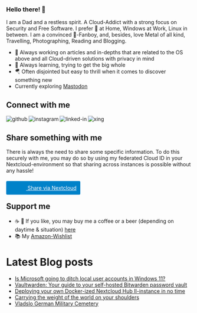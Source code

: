### Hello there! 👋
I am a Dad and a restless spirit. A Cloud-Addict with a strong focus on Security and Free Software. I prefer  at Home, Windows at Work, Linux in between. I am a convinced -Fanboy, and, besides, love Metal of all kind, Travelling, Photographing, Reading and Blogging.

- 🔭 Always working on articles and in-depths that are related to the OS above and all Cloud-driven solutions with privacy in mind
- 🌱 Always learning, trying to get the big whole
- 🪂 Often disjointed but easy to thrill when it comes to discover something new
- Currently exploring <a rel="me" href="https://chaos.social/@OliverPifferi">Mastodon</a>

## Connect with me
[<img align="left" alt="github" src="https://img.shields.io/badge/GitHub-100000?style=for-the-badge&logo=github&logoColor=white" />](https://github.com/OliverPifferi)
[<img align="left" alt="instagram" src="https://img.shields.io/badge/Instagram-E4405F?style=for-the-badge&logo=instagram&logoColor=white" />](https://www.instagram.com/Jarl_Palsson/)
[<img align="left" alt="linked-in" src="https://img.shields.io/badge/LinkedIn-0077B5?style=for-the-badge&logo=linkedin&logoColor=white" />](https://www.linkedin.com/in/oliverpifferi)
[<img align="left" alt="xing" src="https://img.shields.io/badge/xing-%231DA1F2.svg?&style=for-the-badge&logo=xing&logoColor=white" />](https://www.xing.com/profile/Oliver_Pifferi/)<br/>

## Share something with me

There is always the need to share some specific information. To do this securely with me, you may do so by using my federated Cloud ID in your Nextcloud-environment so that sharing across instances is possible without any hassle!

<a target="_blank" rel="noreferrer noopener" href="https://nextcloud.com/sharing#oliver@cloud.pifferi.info" style="padding:10px;background-color:#0082c9;color:#ffffff;border-radius:3px;padding-left:4px;">
<span style="background-image:url(https://cloud.pifferi.info/core/img/logo/logo.svg?v=6);width:50px;height:30px;position:relative;top:8px;background-size:contain;display:inline-block;background-repeat:no-repeat; background-position: center center;"></span>
Share via Nextcloud</a>

## Support me

- ☕️ 🍺 If you like, you may buy me a coffee or a beer (depending on daytime & situation) <a href="https://www.paypal.com/paypalme/ollipedia">here</A>
- 📚 My <a href="https://www.amazon.de/hz/wishlist/ls/2IKSS2AI2M24S?ref_=wl_share">Amazon-Wishlist</a>

# Latest Blog posts
<!-- BLOG-POST-LIST:START -->
- [Is Microsoft going to ditch local user accounts in Windows 11?](https://pifferi.info/is-microsoft-going-to-ditch-local-user-accounts-in-windows-11/)
- [Vaultwarden: Your guide to your self-hosted Bitwarden password vault](https://pifferi.info/vaultwarden-your-guide-to-your-self-hosted-bitwarden-password-vault/)
- [Deploying your own Docker-ized Nextcloud Hub II-instance in no time](https://pifferi.info/deploying-your-own-docker-ized-nextcloud-hub-ii-instance-in-no-time/)
- [Carrying the weight of the world on your shoulders](https://pifferi.info/carrying-the-weight-of-the-world-on-your-shoulders/)
- [Vladslo German Military Cemetery](https://pifferi.info/2021-vladslo-german-military-cemetery/)
<!-- BLOG-POST-LIST:END -->
